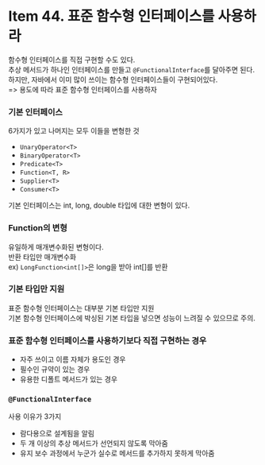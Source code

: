 # Item 44. 표준 함수형 인터페이스를 사용하라

함수형 인터페이스를 직접 구현할 수도 있다.  
추상 메서드가 하나인 인터페이스를 만들고 `@FunctionalInterface`를 달아주면 된다.  
하지만, 자바에서 이미 많이 쓰이는 함수형 인터페이스들이 구현되어있다.  
=> 용도에 따라 표준 함수형 인터페이스를 사용하자

### 기본 인터페이스
6가지가 있고 나머지는 모두 이들을 변형한 것
- `UnaryOperator<T>`
- `BinaryOperator<T>`
- `Predicate<T>`
- `Function<T, R>`
- `Supplier<T>`
- `Consumer<T>`

기본 인터페이스는 int, long, double 타입에 대한 변형이 있다.

### Function의 변형
유일하게 매개변수화된 변형이다.  
반환 타입만 매개변수화  
ex) `LongFunction<int[]>`은 long을 받아 int[]를 반환

### 기본 타입만 지원
표준 함수형 인터페이스는 대부분 기본 타입만 지원  
기본 함수형 인터페이스에 박싱된 기본 타입을 넣으면 성능이 느려질 수 있으므로 주의.

### 표준 함수형 인터페이스를 사용하기보다 직접 구현하는 경우
- 자주 쓰이고 이름 자체가 용도인 경우
- 필수인 규약이 있는 경우
- 유용한 디폴트 메서드가 있는 경우

### `@FunctionalInterface`
사용 이유가 3가지
- 람다용으로 설계됨을 알림
- 두 개 이상의 추상 메서드가 선언되지 않도록 막아줌
- 유지 보수 과정에서 누군가 실수로 메서드를 추가하지 못하게 막아줌